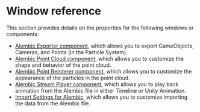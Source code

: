 # Window reference

This section provides details on the properties for the following windows or components:

- [Alembic Exporter component](ref_Exporter.html), which allows you to export GameObjects, Cameras, and Points (in the Particle System).
- [Alembic Point Cloud component](ref_PointCloud.html), which allows you to customize the shape and behavior of the point cloud.
- [Alembic Point Renderer component](ref_PointRenderer.html), which allows you to customize the appearance of the particles in the point cloud.
- [Alembic Stream Player component](ref_StreamPlayer.html), which allows you to play back animation from the Alembic file in either Timeline or Unity Animation.
- [Import Settings for Alembic](ref_Importer.html), which allows you to customize importing the data from the Alembic file.

